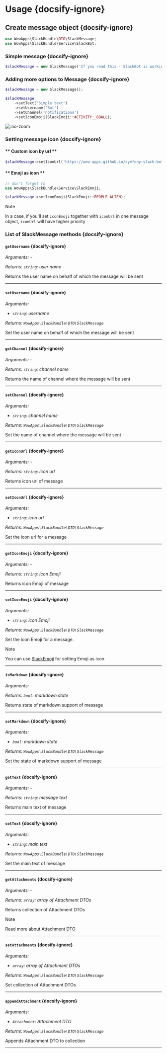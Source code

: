 # Usage {docsify-ignore}

## Create message object {docsify-ignore}

```php
use WowApps\SlackBundle\DTO\SlackMessage;
use WowApps\SlackBundle\Service\SlackBot;
```

### Simple message {docsify-ignore}

```php
$slackMessage = new SlackMessage('If you read this - SlackBot is working!');
```

### Adding more options to Message {docsify-ignore}

```php
$slackMessage = new SlackMessage();

$slackMessage
    ->setText('Simple text')
    ->setUsername('Bot')
    ->setChannel('notifications')
    ->setIconEmoji(SlackEmoji::ACTIVITY__8BALL);
```

![](https://wow-apps.github.io/symfony-slack-bot/assets/images/docs/using-1.jpg ":no-zoom")

### Setting message icon {docsify-ignore}
<!-- tabs:start -->
#### ** Custom icon by url **
```php
$slackMessage->setIconUrl('https://wow-apps.github.io/symfony-slack-bot/public/message-icon.png');
```

#### ** Emoji as icon **
```php
// don't forget to
use WowApps\SlackBundle\Service\SlackEmoji;
```

```php
$slackMessage->setIconEmoji(SlackEmoji::PEOPLE_ALIEN);
```

> [!NOTE]
> In a case, if you'll set `iconEmoji` together with `iconUrl` in one message object, `iconUrl` will have higher priority

<!-- tabs:end -->

### List of SlackMessage methods {docsify-ignore}

#### `getUsername` {docsify-ignore}
_Arguments: -_

_Returns: `string`: user name_

Returns the user name on behalf of which the message will be sent

---

#### `setUsername` {docsify-ignore}
_Arguments:_
* _`string`: username_

_Returns: `WowApps\SlackBundle\DTO\SlackMessage`_

Set the user name on behalf of which the message will be sent

---

#### `getChannel` {docsify-ignore}
_Arguments: -_

_Returns: `string`: channel name_

Returns the name of channel where the message will be sent

---

#### `setChannel` {docsify-ignore}
_Arguments:_
* _`string`: channel name_

_Returns: `WowApps\SlackBundle\DTO\SlackMessage`_

Set the name of channel where the message will be sent

---

#### `getIconUrl` {docsify-ignore}
_Arguments: -_

_Returns: `string`: Icon url_

Returns icon url of message

---

#### `setIconUrl` {docsify-ignore}
_Arguments:_
* _`string`: icon url_

_Returns: `WowApps\SlackBundle\DTO\SlackMessage`_

Set the icon url for a message

---

#### `getIconEmoji` {docsify-ignore}
_Arguments: -_

_Returns: `string`: Icon Emoji_

Returns icon Emoji of message

---

#### `setIconEmoji` {docsify-ignore}
_Arguments:_
* _`string`: icon Emoji_

_Returns: `WowApps\SlackBundle\DTO\SlackMessage`_

Set the icon Emoji for a message.

> [!NOTE]
> You can use [SlackEmoji](helpers-emoji.md) for setting Emoji as icon

---

#### `isMarkdown` {docsify-ignore}
_Arguments: -_

_Returns: `bool`: markdown state_

Returns state of markdown support of message

---

#### `setMarkdown` {docsify-ignore}
_Arguments:_
* _`bool`: markdown state_

_Returns: `WowApps\SlackBundle\DTO\SlackMessage`_

Set the state of markdown support of message

---

#### `getText` {docsify-ignore}
_Arguments: -_

_Returns: `string`: message text_

Returns main text of message

---

#### `setText` {docsify-ignore}
_Arguments:_
* _`string`: main text_

_Returns: `WowApps\SlackBundle\DTO\SlackMessage`_

Set the main text of message

---

#### `getAttachments` {docsify-ignore}
_Arguments: -_

_Returns: `array`: array of Attachment DTOs_

Returns collection of Attachment DTOs

> [!NOTE]
> Read more about [Attachment DTO](usage-dto-attachment.md)

---

#### `setAttachments` {docsify-ignore}
_Arguments:_
* _`array`: array of Attachment DTOs_

_Returns: `WowApps\SlackBundle\DTO\SlackMessage`_

Set collection of Attachment DTOs

---

#### `appendAttachment` {docsify-ignore}
_Arguments:_
* _`Attachment`: Attachment DTO_

_Returns: `WowApps\SlackBundle\DTO\SlackMessage`_

Appends Attachment DTO to collection

---
